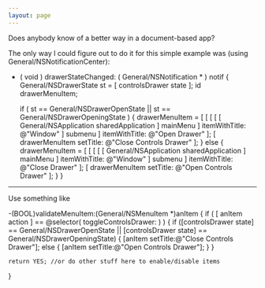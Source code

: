 ```yaml
---
layout: page
---
```


Does anybody know of a better way in a document-based app?

The only way I could figure out to do it for this simple example was (using General/NSNotificationCenter):

    
- ( void ) drawerStateChanged: ( General/NSNotification * ) notif
{
	General/NSDrawerState st = [ controlsDrawer state ];
	id drawerMenuItem;
	
	if ( st == General/NSDrawerOpenState || st == General/NSDrawerOpeningState )
	{
		drawerMenuItem = [ [ [ [ [ General/NSApplication sharedApplication ] mainMenu ] 
			itemWithTitle: @"Window" ] submenu ] itemWithTitle: @"Open Drawer" ];
		[ drawerMenuItem setTitle: @"Close Controls Drawer" ];
	}
	else
	{
		drawerMenuItem = [ [ [ [ [ General/NSApplication sharedApplication ] mainMenu ] 
			itemWithTitle: @"Window" ] submenu ] itemWithTitle: @"Close Drawer" ];
		[ drawerMenuItem setTitle: @"Open Controls Drawer" ];
	}
}


----

Use something like

    

-(BOOL)validateMenuItem:(General/NSMenuItem *)anItem
{
    if ( [ anItem action ] == @selector( toggleControlsDrawer: ) ) 
    {
        if ([controlsDrawer state] == General/NSDrawerOpenState ||
              [controlsDrawer state] == General/NSDrawerOpeningState)
        {
            [anItem setTitle:@"Close Controls Drawer"];
        else
        {
            [anItem setTitle:@"Open Controls Drawer"];
        }
    }

    return YES; //or do other stuff here to enable/disable items
}


